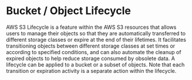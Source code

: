 # Bucket / Object Lifecycle

AWS S3 Lifecycle is a feature within the AWS S3 resources that allows users to manage their objects so that they are automatically transferred to different storage classes or expire at the end of their lifetimes. It facilitates transitioning objects between different storage classes at set times or according to specified conditions, and can also automate the cleanup of expired objects to help reduce storage consumed by obsolete data. A lifecycle can be applied to a bucket or a subset of objects. Note that each transition or expiration activity is a separate action within the lifecycle.
